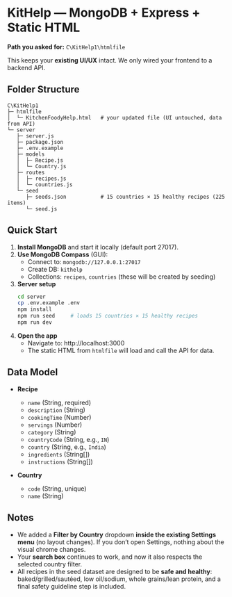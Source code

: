 # KitHelp — MongoDB + Express + Static HTML

**Path you asked for:** `C\KitHelp1\htmlfile`

This keeps your **existing UI/UX** intact. We only wired your frontend to a backend API.

## Folder Structure
```
C\KitHelp1
├─ htmlfile
│  └─ KitchenFoodyHelp.html   # your updated file (UI untouched, data from API)
└─ server
   ├─ server.js
   ├─ package.json
   ├─ .env.example
   ├─ models
   │  ├─ Recipe.js
   │  └─ Country.js
   ├─ routes
   │  ├─ recipes.js
   │  └─ countries.js
   └─ seed
      ├─ seeds.json           # 15 countries × 15 healthy recipes (225 items)
      └─ seed.js
```

## Quick Start

1. **Install MongoDB** and start it locally (default port 27017).
2. **Use MongoDB Compass** (GUI):
   - Connect to: `mongodb://127.0.0.1:27017`
   - Create DB: `kithelp`
   - Collections: `recipes`, `countries` (these will be created by seeding)
3. **Server setup**
   ```bash
   cd server
   cp .env.example .env
   npm install
   npm run seed     # loads 15 countries × 15 healthy recipes
   npm run dev
   ```
4. **Open the app**
   - Navigate to: http://localhost:3000
   - The static HTML from `htmlfile` will load and call the API for data.

## Data Model

- **Recipe**
  - `name` (String, required)
  - `description` (String)
  - `cookingTime` (Number)
  - `servings` (Number)
  - `category` (String)
  - `countryCode` (String, e.g., `IN`)
  - `country` (String, e.g., `India`)
  - `ingredients` (String[])
  - `instructions` (String[])

- **Country**
  - `code` (String, unique)
  - `name` (String)

## Notes
- We added a **Filter by Country** dropdown **inside the existing Settings menu** (no layout changes). If you don’t open Settings, nothing about the visual chrome changes.
- Your **search box** continues to work, and now it also respects the selected country filter.
- All recipes in the seed dataset are designed to be **safe and healthy**: baked/grilled/sautéed, low oil/sodium, whole grains/lean protein, and a final safety guideline step is included.
